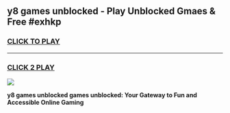 
## y8 games unblocked - Play Unblocked Gmaes & Free #exhkp
<h3>
<a href="https://news.freeplayer.one?title=y8_games_unblocked&ref=03M">CLICK TO PLAY</a></h3>
<hr>

<h3>
<a href="https://news.freeplayer.one?title=y8_games_unblocked&ref=03M">CLICK 2 PLAY</a>
  
</h3>

<a href="https://news.freeplayer.one?title=y8_games_unblocked&ref=03M"><img src="https://clearcache.store/games.png"></a>


**y8 games unblocked games unblocked: Your Gateway to Fun and Accessible Online Gaming**
